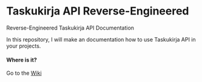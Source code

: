 # Taskukirja API Reverse-Engineered
Reverse-Engineered Taskukirja API Documentation

In this repository, I will make an documentation how to use Taskukirja API in your projects.

#### Where is it?
Go to the [Wiki](https://github.com/developerfromjokela/taskukirja_api/wiki)

